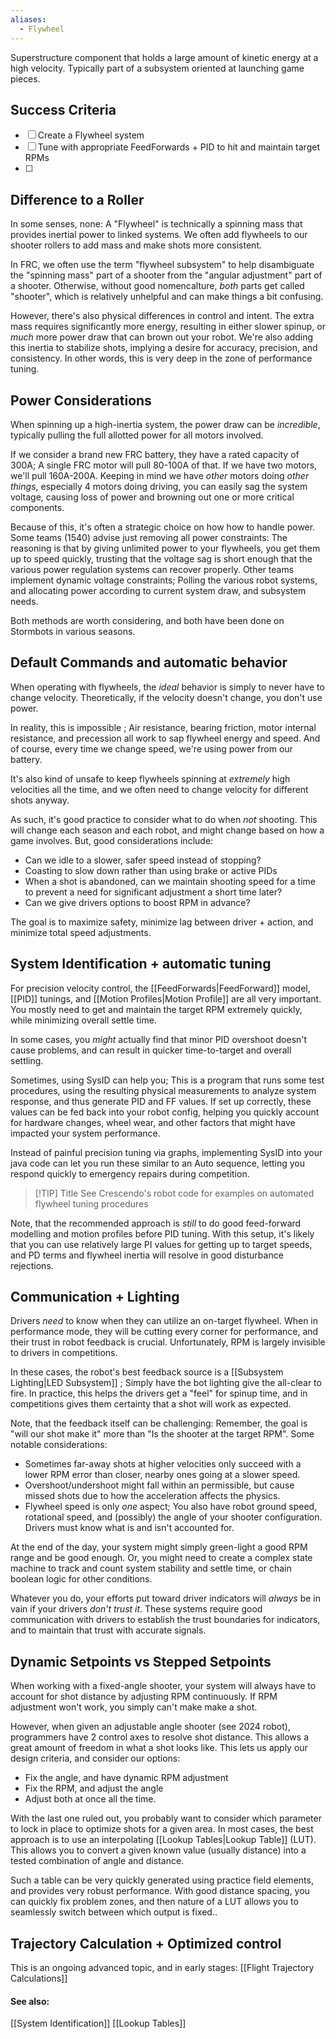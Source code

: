 ```yaml
---
aliases:
  - Flywheel
---
```


Superstructure component that holds a large amount of kinetic energy at a high velocity. Typically part of a subsystem oriented at launching game pieces.

## Success Criteria
- [ ] Create a Flywheel system
- [ ] Tune with appropriate FeedForwards + PID to hit and maintain target RPMs 
- [ ] 

## Difference to a Roller

In some senses, none: A "Flywheel" is technically a spinning mass that provides inertial power to linked systems. We often add flywheels to our shooter rollers to add mass and make shots more consistent. 

 In FRC, we often use the term "flywheel subsystem" to help disambiguate the "spinning mass" part of a shooter from the "angular adjustment" part of a shooter. Otherwise, without good nomencalture, *both* parts get called "shooter", which is relatively unhelpful and can make things a bit confusing.

However, there's also physical differences in control and intent. The extra mass requires significantly more energy, resulting in either slower spinup, or *much* more power draw that can brown out your robot. We're also adding this inertia to stabilize shots, implying a desire for accuracy, precision, and consistency. In other words, this is very deep in the zone of performance tuning.

## Power Considerations

When spinning up a high-inertia system, the power draw can be *incredible*, typically pulling the full allotted power for all motors involved. 

If we consider a brand new FRC battery, they have a rated capacity of 300A; A single FRC motor will pull 80-100A of that. If we have two motors, we'll pull 160A-200A. Keeping in mind we  have  *other* motors doing *other things*, especially 4 motors doing driving, you can easily sag the system voltage, causing loss of power and browning out one or more critical components. 

Because of this, it's often a strategic choice on how how to handle power. Some teams (1540) advise just removing all power constraints: The reasoning is that by giving unlimited power to your flywheels, you get them up to speed quickly, trusting that the voltage sag is short enough that the various power regulation systems can recover properly. 
Other teams implement dynamic voltage constraints; Polling the various robot systems, and allocating power according to current system draw, and subsystem needs. 

Both methods are worth considering, and both have been done on Stormbots in various seasons.


## Default Commands and automatic behavior

When operating with flywheels, the *ideal* behavior is simply to never have to change velocity. Theoretically, if the velocity doesn't change, you don't use power. 

In reality, this is impossible ; Air resistance, bearing friction, motor internal resistance, and precession all work to sap flywheel energy and speed.  And of course, every time we change speed, we're using power from our battery. 

It's also kind of unsafe to keep flywheels spinning at *extremely* high velocities all the time, and we often need to change velocity for different shots anyway.

As such, it's good practice to consider what to do when *not* shooting. This will change each season and each robot, and might change based on how a game involves. But, good considerations include:

- Can we idle to a slower, safer speed instead of stopping? 
- Coasting to slow down rather than using brake or active PIDs
- When a shot is abandoned, can we maintain shooting speed for a time to prevent a need for significant adjustment a short time later?
- Can we give drivers options to boost RPM in advance?

The goal is to maximize safety, minimize lag between driver + action, and minimize total speed adjustments. 

## System Identification + automatic tuning

For precision velocity control, the [[FeedForwards|FeedForward]] model, [[PID]] tunings, and [[Motion Profiles|Motion Profile]] are all very important. You mostly need to get and maintain the target RPM extremely quickly, while  minimizing overall settle time. 

In some cases, you *might* actually find that minor PID overshoot doesn't cause problems, and can result in quicker time-to-target and overall settling.

Sometimes, using SysID can help you; This is a program that runs some test procedures, using the resulting physical measurements to analyze system response, and thus generate PID and FF values. If set up correctly, these values can be fed back into your robot config, helping you quickly account for hardware changes, wheel wear, and other factors that might have impacted your system performance.

Instead of painful precision tuning via graphs, implementing SysID into your java code can let you run these similar to an Auto sequence, letting you respond quickly to emergency repairs during competition. 

> [!TIP] Title
> See Crescendo's robot code for examples on automated flywheel tuning procedures

Note, that the recommended approach is *still* to do good feed-forward modelling and motion profiles before PID tuning. With this setup, it's likely that you can use relatively large PI values for getting up to target speeds, and PD terms and flywheel inertia will resolve in good disturbance rejections.

## Communication + Lighting

Drivers *need* to know when they can utilize an on-target flywheel. When in performance mode, they will be cutting every corner for performance, and their trust in robot feedback is crucial. Unfortunately, RPM is largely invisible to drivers in competitions. 

In these cases, the robot's best feedback source is a [[Subsystem Lighting|LED Subsystem]] ; Simply have the bot  lighting give the all-clear to fire. In practice, this helps the drivers get a "feel" for spinup time, and in competitions gives them certainty that a shot will work as expected. 

Note, that the feedback itself can be challenging: Remember, the goal is "will our shot make it" more than "Is the shooter at the target RPM". Some notable considerations:
- Sometimes far-away shots at higher velocities only succeed with a lower RPM error than closer, nearby ones going at a slower speed. 
- Overshoot/undershoot might fall within an permissible, but cause missed shots due to how the acceleration affects the physics.
- Flywheel speed is only *one* aspect; You also have robot ground speed, rotational speed, and (possibly) the angle of your shooter configuration. Drivers must know what is and isn't accounted for.

At the end of the day, your system might simply green-light a good RPM range and be good enough. Or, you might need to create a complex state machine to track and count system stability and settle time, or chain boolean logic for other conditions. 

Whatever you do, your efforts put toward driver indicators will *always* be in vain if your drivers *don't trust it*. These systems require good communication with drivers to establish the trust boundaries for indicators, and to maintain that trust with accurate signals.
## Dynamic Setpoints vs Stepped Setpoints

When working with a fixed-angle shooter, your system will always have to account for shot distance by adjusting RPM continuously. If RPM adjustment won't work, you simply can't make make a shot. 

However, when given an adjustable angle shooter (see 2024 robot), programmers have 2 control axes to resolve shot distance. This allows a great amount of freedom in what a shot looks like. This lets us apply our design criteria, and consider our options:

- Fix the angle, and have dynamic RPM adjustment
- Fix the RPM, and adjust the angle
- Adjust both at once all the time. 

With the last one ruled out, you probably  want to consider which parameter to lock in place to optimize shots for a given area. In most cases, the best approach is to use an interpolating [[Lookup Tables|Lookup Table]] (LUT). This allows you to convert a given known value (usually distance) into a tested combination of angle and distance. 

Such a table can be very quickly generated using practice field elements, and provides very robust performance. With good distance spacing, you can quickly fix problem zones, and then nature of a LUT allows you to seamlessly switch between which output is fixed..
## Trajectory Calculation + Optimized control

This is an ongoing advanced topic, and in early stages: [[Flight Trajectory Calculations]]



#### See also:
[[System Identification]]
[[Lookup Tables]]